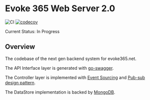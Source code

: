 # Evoke 365 Web Server 2.0

![CI](https://github.com/evoke365/webserver/actions/workflows/go.yml/badge.svg?branch=master)
[![codecov](https://codecov.io/gh/evoke365/webserver/branch/master/graph/badge.svg?token=P63AVPT88Z)](https://codecov.io/gh/evoke365/webserver)

Current Status: In Progress

## Overview

The codebase of the next gen backend system for evoke365.net.

The API Interface layer is generated with [go-swagger](https://github.com/go-swagger/go-swagger).

The Controller layer is implemented with [Event Sourcing](https://www.martinfowler.com/eaaDev/EventSourcing.html) and [Pub-sub design pattern](https://en.wikipedia.org/wiki/Publish%E2%80%93subscribe_pattern).

The DataStore implementation is backed by [MongoDB](https://www.mongodb.com/).


